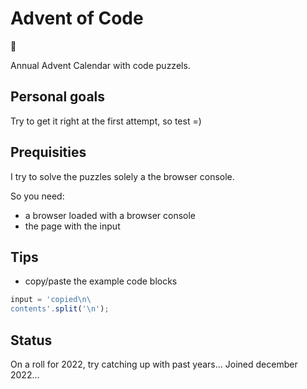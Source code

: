 # Advent of Code
:christmas_tree:

Annual Advent Calendar with code puzzels.

## Personal goals
Try to get it right at the first attempt, so test =)

## Prequisities
I try to solve the puzzles solely a the browser console.

So you need:
- a browser loaded with a browser console
- the page with the input

## Tips
- copy/paste the example code blocks
```javascript
input = 'copied\n\
contents'.split('\n');
```
## Status
On a roll for 2022, try catching up with past years... Joined december 2022...
